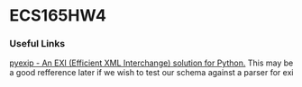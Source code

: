 # ECS165HW4

### Useful Links
[pyexip - An EXI (Efficient XML Interchange) solution for Python.](https://github.com/salarshad/pyexip)
This may be a good refference later if we wish to test our schema against a parser for exi